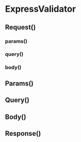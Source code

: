 # ExpressValidator

## Request()

### params()
### query()
### body()

## Params()

## Query()

## Body()

## Response()